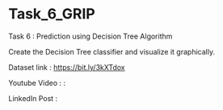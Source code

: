 # Task_6_GRIP

Task 6 : Prediction using Decision Tree Algorithm

Create the Decision Tree classifier and visualize it graphically.

Dataset link : https://bit.ly/3kXTdox

Youtube Video : : 

LinkedIn Post : 
